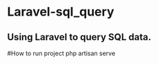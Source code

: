 # Laravel-sql_query
Using Laravel to query SQL data.
--------
#How to run project
php artisan serve
